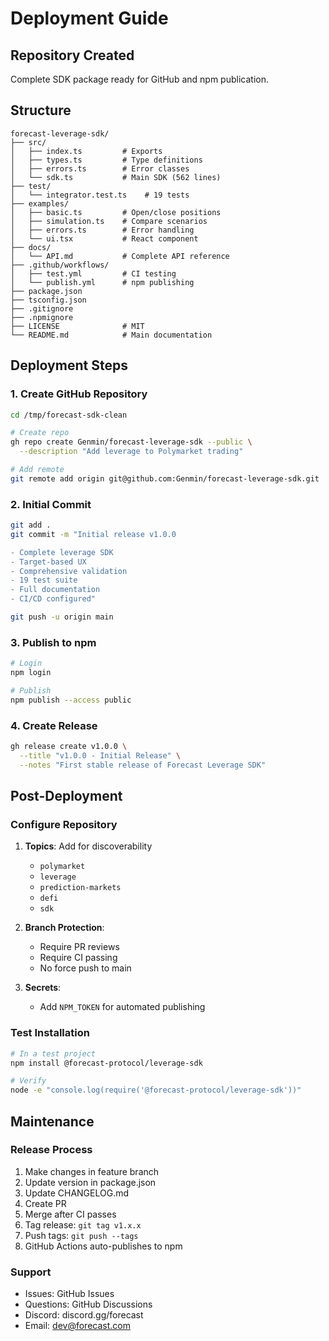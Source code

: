 # Deployment Guide

## Repository Created

Complete SDK package ready for GitHub and npm publication.

## Structure

```
forecast-leverage-sdk/
├── src/
│   ├── index.ts         # Exports
│   ├── types.ts         # Type definitions
│   ├── errors.ts        # Error classes
│   └── sdk.ts           # Main SDK (562 lines)
├── test/
│   └── integrator.test.ts    # 19 tests
├── examples/
│   ├── basic.ts         # Open/close positions
│   ├── simulation.ts    # Compare scenarios
│   ├── errors.ts        # Error handling
│   └── ui.tsx           # React component
├── docs/
│   └── API.md           # Complete API reference
├── .github/workflows/
│   ├── test.yml         # CI testing
│   └── publish.yml      # npm publishing
├── package.json
├── tsconfig.json
├── .gitignore
├── .npmignore
├── LICENSE              # MIT
└── README.md            # Main documentation
```

## Deployment Steps

### 1. Create GitHub Repository

```bash
cd /tmp/forecast-sdk-clean

# Create repo
gh repo create Genmin/forecast-leverage-sdk --public \
  --description "Add leverage to Polymarket trading"

# Add remote
git remote add origin git@github.com:Genmin/forecast-leverage-sdk.git
```

### 2. Initial Commit

```bash
git add .
git commit -m "Initial release v1.0.0

- Complete leverage SDK
- Target-based UX
- Comprehensive validation
- 19 test suite
- Full documentation
- CI/CD configured"

git push -u origin main
```

### 3. Publish to npm

```bash
# Login
npm login

# Publish
npm publish --access public
```

### 4. Create Release

```bash
gh release create v1.0.0 \
  --title "v1.0.0 - Initial Release" \
  --notes "First stable release of Forecast Leverage SDK"
```

## Post-Deployment

### Configure Repository

1. **Topics**: Add for discoverability
   - `polymarket`
   - `leverage`
   - `prediction-markets`
   - `defi`
   - `sdk`

2. **Branch Protection**:
   - Require PR reviews
   - Require CI passing
   - No force push to main

3. **Secrets**:
   - Add `NPM_TOKEN` for automated publishing

### Test Installation

```bash
# In a test project
npm install @forecast-protocol/leverage-sdk

# Verify
node -e "console.log(require('@forecast-protocol/leverage-sdk'))"
```

## Maintenance

### Release Process

1. Make changes in feature branch
2. Update version in package.json
3. Update CHANGELOG.md
4. Create PR
5. Merge after CI passes
6. Tag release: `git tag v1.x.x`
7. Push tags: `git push --tags`
8. GitHub Actions auto-publishes to npm

### Support

- Issues: GitHub Issues
- Questions: GitHub Discussions
- Discord: discord.gg/forecast
- Email: dev@forecast.com
